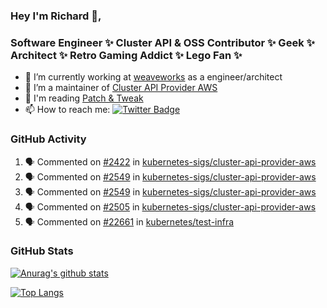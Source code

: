 ### Hey I'm Richard 👋, 

<h3 align="left">Software Engineer ✨ Cluster API & OSS Contributor ✨ Geek ✨ Architect ✨ Retro Gaming Addict ✨ Lego Fan ✨</h3>

- 🔭 I’m currently working at [weaveworks](https://github.com/weaveworks) as a engineer/architect
- 👯 I’m a maintainer of [Cluster API Provider AWS](https://github.com/kubernetes-sigs/cluster-api-provider-aws)
- 💬 I'm reading [Patch & Tweak](https://bjooks.com/products/patch-tweak-exploring-modular-synthesis)
- 📫 How to reach me: [![Twitter Badge](https://img.shields.io/badge/-@fruit_case-00acee?style=flat&logo=Twitter&logoColor=white)](https://twitter.com/intent/follow?screen_name=fruit_case "Follow on Twitter")

### GitHub Activity 

<!--START_SECTION:activity-->
1. 🗣 Commented on [#2422](https://github.com/kubernetes-sigs/cluster-api-provider-aws/issues/2422) in [kubernetes-sigs/cluster-api-provider-aws](https://github.com/kubernetes-sigs/cluster-api-provider-aws)
2. 🗣 Commented on [#2549](https://github.com/kubernetes-sigs/cluster-api-provider-aws/issues/2549) in [kubernetes-sigs/cluster-api-provider-aws](https://github.com/kubernetes-sigs/cluster-api-provider-aws)
3. 🗣 Commented on [#2549](https://github.com/kubernetes-sigs/cluster-api-provider-aws/issues/2549) in [kubernetes-sigs/cluster-api-provider-aws](https://github.com/kubernetes-sigs/cluster-api-provider-aws)
4. 🗣 Commented on [#2505](https://github.com/kubernetes-sigs/cluster-api-provider-aws/issues/2505) in [kubernetes-sigs/cluster-api-provider-aws](https://github.com/kubernetes-sigs/cluster-api-provider-aws)
5. 🗣 Commented on [#22661](https://github.com/kubernetes/test-infra/issues/22661) in [kubernetes/test-infra](https://github.com/kubernetes/test-infra)
<!--END_SECTION:activity-->

### GitHub Stats

[![Anurag's github stats](https://github-readme-stats.vercel.app/api?username=richardcase&count_private=true&show_icons=true)](https://github.com/anuraghazra/github-readme-stats)

[![Top Langs](https://github-readme-stats.vercel.app/api/top-langs/?username=richardcase&hide=html&layout=compact)](https://github.com/anuraghazra/github-readme-stats)
